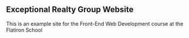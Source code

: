 ## Exceptional Realty Group Website

This is an example site for the Front-End Web Development course at the Flatiron School
